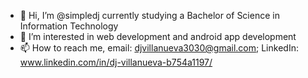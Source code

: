 - 👋 Hi, I’m @simpledj currently studying a Bachelor of Science in Information Technology
- 👀 I’m interested in web development and android app development
- 📫 How to reach me, email: djvillanueva3030@gmail.com; LinkedIn: www.linkedin.com/in/dj-villanueva-b754a1197/

<!---
simpledj/simpledj is a ✨ special ✨ repository because its `README.md` (this file) appears on your GitHub profile.
You can click the Preview link to take a look at your changes.
--->
